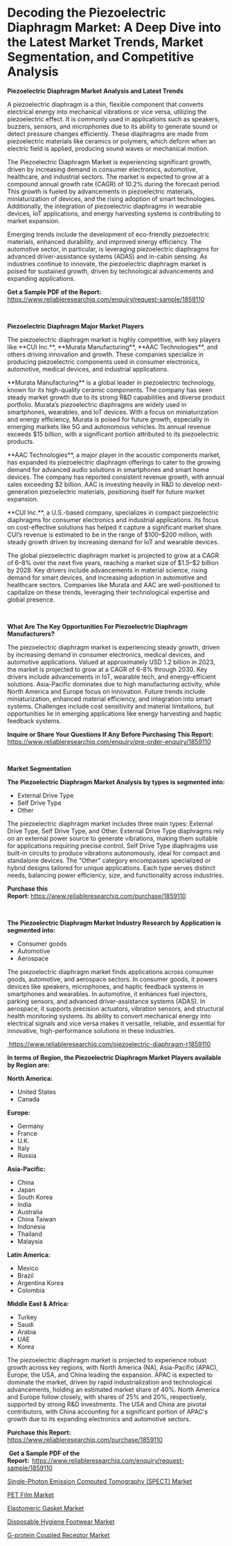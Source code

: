 <p><h1>Decoding the Piezoelectric Diaphragm Market: A Deep Dive into the Latest Market Trends, Market Segmentation, and Competitive Analysis</h1></p><p><strong>Piezoelectric Diaphragm Market Analysis and Latest Trends</strong></p>
<p><p>A piezoelectric diaphragm is a thin, flexible component that converts electrical energy into mechanical vibrations or vice versa, utilizing the piezoelectric effect. It is commonly used in applications such as speakers, buzzers, sensors, and microphones due to its ability to generate sound or detect pressure changes efficiently. These diaphragms are made from piezoelectric materials like ceramics or polymers, which deform when an electric field is applied, producing sound waves or mechanical motion.</p><p>The Piezoelectric Diaphragm Market is experiencing significant growth, driven by increasing demand in consumer electronics, automotive, healthcare, and industrial sectors. The market is expected to grow at a compound annual growth rate (CAGR) of 10.2% during the forecast period. This growth is fueled by advancements in piezoelectric materials, miniaturization of devices, and the rising adoption of smart technologies. Additionally, the integration of piezoelectric diaphragms in wearable devices, IoT applications, and energy harvesting systems is contributing to market expansion.</p><p>Emerging trends include the development of eco-friendly piezoelectric materials, enhanced durability, and improved energy efficiency. The automotive sector, in particular, is leveraging piezoelectric diaphragms for advanced driver-assistance systems (ADAS) and in-cabin sensing. As industries continue to innovate, the piezoelectric diaphragm market is poised for sustained growth, driven by technological advancements and expanding applications.</p></p>
<p><strong>Get a Sample PDF of the Report:&nbsp;</strong> <a href="https://www.reliableresearchiq.com/enquiry/request-sample/1859110?utm_campaign=1117&utm_medium=2&utm_source=Github&utm_content=ia&utm_term=24012025&utm_id=piezoelectric-diaphragm">https://www.reliableresearchiq.com/enquiry/request-sample/1859110</a></p>
<p>&nbsp;</p>
<p><strong>Piezoelectric Diaphragm Major Market Players</strong></p>
<p><p>The piezoelectric diaphragm market is highly competitive, with key players like **CUI Inc.**, **Murata Manufacturing**, **AAC Technologies**, and others driving innovation and growth. These companies specialize in producing piezoelectric components used in consumer electronics, automotive, medical devices, and industrial applications.</p><p>**Murata Manufacturing** is a global leader in piezoelectric technology, known for its high-quality ceramic components. The company has seen steady market growth due to its strong R&D capabilities and diverse product portfolio. Murata’s piezoelectric diaphragms are widely used in smartphones, wearables, and IoT devices. With a focus on miniaturization and energy efficiency, Murata is poised for future growth, especially in emerging markets like 5G and autonomous vehicles. Its annual revenue exceeds $15 billion, with a significant portion attributed to its piezoelectric products.</p><p>**AAC Technologies**, a major player in the acoustic components market, has expanded its piezoelectric diaphragm offerings to cater to the growing demand for advanced audio solutions in smartphones and smart home devices. The company has reported consistent revenue growth, with annual sales exceeding $2 billion. AAC is investing heavily in R&D to develop next-generation piezoelectric materials, positioning itself for future market expansion.</p><p>**CUI Inc.**, a U.S.-based company, specializes in compact piezoelectric diaphragms for consumer electronics and industrial applications. Its focus on cost-effective solutions has helped it capture a significant market share. CUI’s revenue is estimated to be in the range of $100–$200 million, with steady growth driven by increasing demand for IoT and wearable devices.</p><p>The global piezoelectric diaphragm market is projected to grow at a CAGR of 6–8% over the next five years, reaching a market size of $1.5–$2 billion by 2028. Key drivers include advancements in material science, rising demand for smart devices, and increasing adoption in automotive and healthcare sectors. Companies like Murata and AAC are well-positioned to capitalize on these trends, leveraging their technological expertise and global presence.</p></p>
<p>&nbsp;</p>
<p><strong>What Are The Key Opportunities For Piezoelectric Diaphragm Manufacturers?</strong></p>
<p><p>The piezoelectric diaphragm market is experiencing steady growth, driven by increasing demand in consumer electronics, medical devices, and automotive applications. Valued at approximately USD 1.2 billion in 2023, the market is projected to grow at a CAGR of 6-8% through 2030. Key drivers include advancements in IoT, wearable tech, and energy-efficient solutions. Asia-Pacific dominates due to high manufacturing activity, while North America and Europe focus on innovation. Future trends include miniaturization, enhanced material efficiency, and integration into smart systems. Challenges include cost sensitivity and material limitations, but opportunities lie in emerging applications like energy harvesting and haptic feedback systems.</p></p>
<p><strong>Inquire or Share Your Questions If Any Before Purchasing This Report:</strong> <a href="https://www.reliableresearchiq.com/enquiry/pre-order-enquiry/1859110?utm_campaign=1117&utm_medium=2&utm_source=Github&utm_content=ia&utm_term=24012025&utm_id=piezoelectric-diaphragm">https://www.reliableresearchiq.com/enquiry/pre-order-enquiry/1859110</a></p>
<p>&nbsp;</p>
<p><strong>Market Segmentation</strong></p>
<p><strong>The Piezoelectric Diaphragm Market Analysis by types is segmented into:</strong></p>
<p><ul><li>External Drive Type</li><li>Self Drive Type</li><li>Other</li></ul></p>
<p><p>The piezoelectric diaphragm market includes three main types: External Drive Type, Self Drive Type, and Other. External Drive Type diaphragms rely on an external power source to generate vibrations, making them suitable for applications requiring precise control. Self Drive Type diaphragms use built-in circuits to produce vibrations autonomously, ideal for compact and standalone devices. The "Other" category encompasses specialized or hybrid designs tailored for unique applications. Each type serves distinct needs, balancing power efficiency, size, and functionality across industries.</p></p>
<p><strong>Purchase this Report:&nbsp;</strong><a href="https://www.reliableresearchiq.com/purchase/1859110?utm_campaign=1117&utm_medium=2&utm_source=Github&utm_content=ia&utm_term=24012025&utm_id=piezoelectric-diaphragm">https://www.reliableresearchiq.com/purchase/1859110</a></p>
<p>&nbsp;</p>
<p><strong>The Piezoelectric Diaphragm Market Industry Research by Application is segmented into:</strong></p>
<p><ul><li>Consumer goods</li><li>Automotive</li><li>Aerospace</li></ul></p>
<p><p>The piezoelectric diaphragm market finds applications across consumer goods, automotive, and aerospace sectors. In consumer goods, it powers devices like speakers, microphones, and haptic feedback systems in smartphones and wearables. In automotive, it enhances fuel injectors, parking sensors, and advanced driver-assistance systems (ADAS). In aerospace, it supports precision actuators, vibration sensors, and structural health monitoring systems. Its ability to convert mechanical energy into electrical signals and vice versa makes it versatile, reliable, and essential for innovative, high-performance solutions in these industries.</p></p>
<p><a href="https://www.reliableresearchiq.com/piezoelectric-diaphragm-r1859110?utm_campaign=1117&utm_medium=2&utm_source=Github&utm_content=ia&utm_term=24012025&utm_id=piezoelectric-diaphragm">&nbsp;https://www.reliableresearchiq.com/piezoelectric-diaphragm-r1859110</a></p>
<p><strong>In terms of Region, the Piezoelectric Diaphragm Market Players available by Region are:</strong></p>
<p>
    <p> <strong> North America: </strong>
        <ul>
            <li>United States</li>
            <li>Canada</li>
        </ul>
        </p> 
    <p> <strong> Europe: </strong>
        <ul>
            <li>Germany</li>
            <li>France</li>
            <li>U.K.</li>
            <li>Italy</li>
            <li>Russia</li>
        </ul>
        </p> 
    <p> <strong> Asia-Pacific: </strong>
        <ul>
            <li>China</li>
            <li>Japan</li>
            <li>South Korea</li>
            <li>India</li>
            <li>Australia</li>
            <li>China Taiwan</li>
            <li>Indonesia</li>
            <li>Thailand</li>
            <li>Malaysia</li>
        </ul>
        </p> 
    <p> <strong> Latin America: </strong>
        <ul>
            <li>Mexico</li>
            <li>Brazil</li>
            <li>Argentina Korea</li>
            <li>Colombia</li>
        </ul>
        </p> 
    <p> <strong> Middle East & Africa: </strong>
        <ul>
            <li>Turkey</li>
            <li>Saudi</li>
            <li>Arabia</li>
            <li>UAE</li>
            <li>Korea</li>
        </ul>
    </p>
    </p>
<p><p>The piezoelectric diaphragm market is projected to experience robust growth across key regions, with North America (NA), Asia-Pacific (APAC), Europe, the USA, and China leading the expansion. APAC is expected to dominate the market, driven by rapid industrialization and technological advancements, holding an estimated market share of 40%. North America and Europe follow closely, with shares of 25% and 20%, respectively, supported by strong R&D investments. The USA and China are pivotal contributors, with China accounting for a significant portion of APAC's growth due to its expanding electronics and automotive sectors.</p></p>
<p><strong>Purchase this Report: </strong><a href="https://www.reliableresearchiq.com/purchase/1859110?utm_campaign=1117&utm_medium=2&utm_source=Github&utm_content=ia&utm_term=24012025&utm_id=piezoelectric-diaphragm">https://www.reliableresearchiq.com/purchase/1859110</a></p>
<p>&nbsp;<strong>Get a Sample PDF of the Report:&nbsp;&nbsp;</strong><a href="https://www.reliableresearchiq.com/enquiry/request-sample/1859110?utm_campaign=1117&utm_medium=2&utm_source=Github&utm_content=ia&utm_term=24012025&utm_id=piezoelectric-diaphragm">https://www.reliableresearchiq.com/enquiry/request-sample/1859110</a></p>
<p><strong></strong></p>
<p><p><a href="https://www.linkedin.com/pulse/comprehend-single-photon-emission-computed-tomography-raq6c?utm_campaign=1117&utm_medium=2&utm_source=Github&utm_content=ia&utm_term=24012025&utm_id=piezoelectric-diaphragm">Single-Photon Emission Computed Tomography (SPECT) Market</a></p><p><a href="https://github.com/semiensamuel72378/Market-Research-Report-List-1/blob/main/pet-film-market.md?utm_campaign=1117&utm_medium=2&utm_source=Github&utm_content=ia&utm_term=24012025&utm_id=piezoelectric-diaphragm">PET Film Market</a></p><p><a href="https://github.com/letisharempel95/Market-Research-Report-List-1/blob/main/elastomeric-gasket-market.md?utm_campaign=1117&utm_medium=2&utm_source=Github&utm_content=ia&utm_term=24012025&utm_id=piezoelectric-diaphragm">Elastomeric Gasket Market</a></p><p><a href="https://www.linkedin.com/pulse/disposable-hygiene-footwear-market-study-findings-forecast-7qvoe?utm_campaign=1117&utm_medium=2&utm_source=Github&utm_content=ia&utm_term=24012025&utm_id=piezoelectric-diaphragm">Disposable Hygiene Footwear Market</a></p><p><a href="https://www.linkedin.com/pulse/study-global-g-protein-coupled-receptor-market-emphasis-euqqf?utm_campaign=1117&utm_medium=2&utm_source=Github&utm_content=ia&utm_term=24012025&utm_id=piezoelectric-diaphragm">G-protein Coupled Receptor Market</a></p></p>